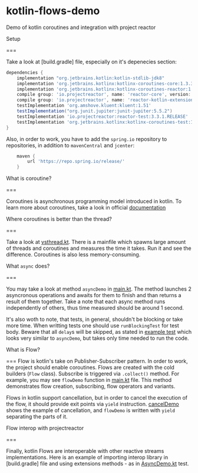 # kotlin-flows-demo

Demo of kotlin coroutines and integration with project reactor

Setup

===

Take a look at [build.gradle] file, especially on it's depenecies section:

```groovy
dependencies {
    implementation "org.jetbrains.kotlin:kotlin-stdlib-jdk8"
    implementation 'org.jetbrains.kotlinx:kotlinx-coroutines-core:1.3.3'
    implementation 'org.jetbrains.kotlinx:kotlinx-coroutines-reactor:1.3.1'
    compile group: 'io.projectreactor', name: 'reactor-core', version: '3.3.1.RELEASE'
    compile group: 'io.projectreactor', name: 'reactor-kotlin-extensions', version: '1.0.0.M1'
    testImplementation 'org.amshove.kluent:kluent:1.51'
    testImplementation("org.junit.jupiter:junit-jupiter:5.5.2")
    testImplementation 'io.projectreactor:reactor-test:3.3.1.RELEASE'
    testImplementation 'org.jetbrains.kotlinx:kotlinx-coroutines-test:1.3.1'
}
```

Also, in order to work, you have to add the `spring.io` repository to repositories, in addition to `mavenCentral` and `jcenter`:

```groovy
    maven {
        url 'https://repo.spring.io/release/'
    }
```

What is coroutine?

===

Coroutines is asynchronous programming model introduced in kotlin. To learn more about coroutines, take a look in official [documentation](https://kotlinlang.org/docs/reference/coroutines-overview.html)

Where coroutines is better than the thread?

===

Take a look at [vsthread.kt](src\main\kotlin\vsthread.kt). There is a mainfile which spawns large amount of threads and coroutines and measures the time it takes. Run it and see the difference. Coroutines is also less memory-consuming.

What `async` does?

===

You may take a look at method `asyncDemo` in [main.kt](src\main\kotlin\main.kt#asyncDemo). The method launches 2 asyncronous operations and awaits for them to finish and than returns a result of them together. Take a note that each async method runs independently of others, thus time measured should be around 1 second.

It's also woth to note, that tests, in general, shouldn't be blocking or take more time. When writting tests one should use `runBlockingTest` for test body. Beware that all `delay`s will be skipped, as stated in [example test](src\test\kotlin\AsyncDemo.kt) which looks very similar to `asyncDemo`, but takes only time needed to run the code.


What is Flow?

===
Flow is kotlin's take on Publisher-Subscriber pattern. In order to work, the project should enable coroutines. Flows are created with the cold builders (`Flow` class). Subscribe is triggered via `.collect()` method. For example, you may see `flowDemo` function in [main.kt](src\main\kotlin\main.kt#flowDemo) file. This method demonstrates flow creation, subscribing, flow operators and variants.

Flows in kotlin support cancellation, but in order to cancel the execution of the flow, it should provide exit points via `yield` instruction. [cancelDemo](src\main\kotlin\main.kt#cancelDemo) shows the example of cancellation, and `flowDemo` is written with `yield` separating the parts of it.

Flow interop with projectreactor

===

Finally, kotlin Flows are interoperable with other reactive streams implementations. Here is an example of importing interop library in [build.gradle] file and using extensions methods - as in [AsyncDemo.kt](src\test\kotlin\AsyncDemo.kt) test.

